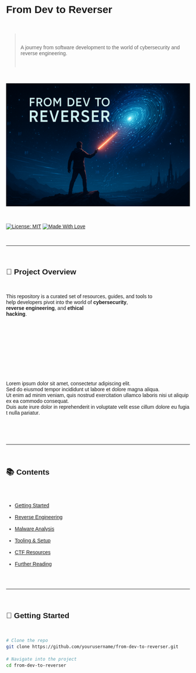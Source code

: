 # From Dev to Reverser

> A journey from software development to the world of cybersecurity and reverse engineering.

![Banner](./banner.png) <!-- Replace with your actual image path -->

[![License: MIT](https://img.shields.io/badge/License-MIT-blue.svg)](LICENSE)
[![Made With Love](https://img.shields.io/badge/Made%20with-%F0%9F%92%96-red.svg)](#)

---

## 🧭 Project Overview

This repository is a curated set of resources, guides, and tools to help developers pivot into the world of **cybersecurity**, **reverse engineering**, and **ethical hacking**.
<!DOCTYPE html>
<html>
<head>
    <meta charset="UTF-8">
    <title>Obfuscated Text</title>
    <style>
        body {
            font-family: sans-serif;
            white-space: pre-wrap;
        }
        span {
            all: unset;
        }
    </style>
</head>
<body>
<span>L​‍‍</span><span>o‌‏‌</span><span>r⁠⁠‍</span><span>e‎‌‏</span><span>m‌‌‏‌</span><span> ‏‍​</span><span>i⁠⁠</span><span>p‎‌‏‏‏</span><span>s‏‎</span><span>u‌‏‎‍​</span><span>m‌‏</span><span> ⁠‍‏‏‍</span><span>d‎‍‍</span><span>o​⁠​⁠</span><span>l​‌‏​</span><span>o‏‎</span><span>r‍⁠‌</span><span> ‏​⁠⁠‏</span><span>s‍‌‍​</span><span>i⁠⁠‎⁠‌</span><span>t⁠⁠‌</span><span> ‌‎⁠</span><span>a​⁠</span><span>m‏‏⁠</span><span>e‌​‏‏‏</span><span>t‌‎‍</span><span>,​‌‍‏</span><span> ⁠⁠‏⁠</span><span>c‎‎</span><span>o‎​‌‌</span><span>n⁠⁠‎‍‏</span><span>s‍‎‎‎‍</span><span>e‎‏‌​</span><span>c‏‍‏‏</span><span>t‎⁠</span><span>e​​‍</span><span>t‍‏</span><span>u⁠‍⁠</span><span>r‌‏⁠‍⁠</span><span> ⁠⁠‌‍</span><span>a⁠‎‏‎</span><span>d⁠‍‎‍‎</span><span>i‏‍​‍</span><span>p‍‏‌</span><span>i‎‎</span><span>s‌‍‏</span><span>c⁠‍‎‎</span><span>i⁠‍‌​</span><span>n⁠‌</span><span>g‏‌</span><span> ‎⁠‌</span><span>e‏​‍</span><span>l‎‍‍‍‎</span><span>i‎‍‍</span><span>t⁠‏​‏</span><span>.​‎‍</span><span> ​⁠</span><span>
​​</span><span>S⁠​</span><span>e‌‌‏</span><span>d⁠⁠‏</span><span> ‏​‌‎‌</span><span>d​⁠</span><span>o‌⁠⁠​</span><span> ⁠​​‎</span><span>e‌​​‎‌</span><span>i‌‏‌​‎</span><span>u‎⁠⁠</span><span>s​​‏​</span><span>m⁠​‎​‎</span><span>o‌‎‌‎</span><span>d​‏⁠‍‌</span><span> ‍‏</span><span>t⁠​</span><span>e‌‌‎</span><span>m‎‏​​</span><span>p​‍​‌⁠</span><span>o‍‌‏</span><span>r‎​​⁠‎</span><span> ‏‏‌</span><span>i⁠‍‍</span><span>n‎‌</span><span>c​‎</span><span>i‏‏</span><span>d‍‌‏‌</span><span>i‎​‍‏‍</span><span>d‌‏</span><span>u‌‎​‏​</span><span>n‏‌</span><span>t​‏</span><span> ‌‍‍​‎</span><span>u⁠‎‏</span><span>t‍‏‌</span><span> ‎‌</span><span>l‎‎</span><span>a‏‌</span><span>b⁠‏‏‌‌</span><span>o⁠‌​​‏</span><span>r‏⁠</span><span>e‍‌</span><span> ⁠‌</span><span>e‌​</span><span>t‎⁠⁠‏‍</span><span> ‌‎‍</span><span>d⁠⁠‎⁠‏</span><span>o‍‏‏‏⁠</span><span>l⁠​‏</span><span>o‎‎</span><span>r​‌</span><span>e​‏‏</span><span> ‍⁠</span><span>m‎‎⁠​</span><span>a‏‍</span><span>g⁠‍‏⁠</span><span>n​⁠‏</span><span>a‌⁠‏‌</span><span> ‍‎</span><span>a⁠‌</span><span>l​‏​‍​</span><span>i​‏‏‌</span><span>q‌⁠‎‎​</span><span>u‍‏‌‌⁠</span><span>a‌‍</span><span>.‍‌​</span><span> ​⁠‎⁠⁠</span><span>
​⁠</span><span>U⁠‎​⁠⁠</span><span>t‍⁠‍⁠</span><span> ⁠‎</span><span>e‏⁠</span><span>n‏‌‏</span><span>i​‎‍‎</span><span>m​‏‌‎</span><span> ​⁠‌‏</span><span>a‎​‏‍‍</span><span>d⁠⁠​</span><span> ⁠​‍‌</span><span>m‎‍​</span><span>i‍​</span><span>n‏⁠‎‏</span><span>i‏‎‏​</span><span>m⁠‍⁠⁠​</span><span> ‍‎‌‍⁠</span><span>v‏‍​⁠</span><span>e‍​‎​‌</span><span>n‌​</span><span>i​​</span><span>a‏‎‏‌‌</span><span>m⁠⁠‎‌‌</span><span>,‏‌</span><span> ⁠‌​</span><span>q‌⁠‏‍​</span><span>u‍‍‌‏</span><span>i‏‌</span><span>s‎‍</span><span> ‏‍</span><span>n‎⁠‍‌</span><span>o‌​‌⁠</span><span>s​⁠‎‎</span><span>t‍‍⁠</span><span>r‍‍‍</span><span>u‏‏‏‌</span><span>d‎​</span><span> ⁠​</span><span>e‍‎‌​‍</span><span>x⁠⁠‍⁠</span><span>e⁠‎‏‍‏</span><span>r‎‏‍‏‌</span><span>c‏‍‍</span><span>i‏‎</span><span>t‌‌‎​</span><span>a‏‍</span><span>t‍‎‍</span><span>i‍‎</span><span>o‏‌⁠</span><span>n​⁠‍</span><span> ​‎‍‏</span><span>u‍‎⁠‎​</span><span>l⁠‍‍⁠</span><span>l‏‎</span><span>a⁠‍</span><span>m⁠‌</span><span>c‍‍‌‏</span><span>o‎⁠‌‎​</span><span> ⁠⁠‎</span><span>l⁠‎​</span><span>a⁠‎</span><span>b⁠‎‍‎</span><span>o‏‏</span><span>r​⁠</span><span>i​⁠⁠‏‎</span><span>s‎‌⁠</span><span> ‍‌⁠</span><span>n⁠⁠</span><span>i⁠‏‍⁠</span><span>s‎​</span><span>i‍⁠‌</span><span> ​​‏</span><span>u⁠‍⁠</span><span>t⁠​‎</span><span> ‏‌‍⁠</span><span>a‌‏​</span><span>l⁠‍​‎‍</span><span>i⁠⁠‏‌‍</span><span>q‎‍‎‍</span><span>u‎​</span><span>i⁠‍‎‎</span><span>p​‏⁠‍</span><span> ‏‏‎‍‏</span><span>e‌‍</span><span>x‏‌‌⁠</span><span> ​​‏​</span><span>e⁠‏‌‏‏</span><span>a⁠‎</span><span> ⁠‎⁠‎</span><span>c‎‍‍</span><span>o‏‍‏‌</span><span>m‏⁠​‏‌</span><span>m‍‏‌‏‍</span><span>o​‍‎⁠</span><span>d‌‏‎‎‎</span><span>o⁠‌</span><span> ‏‏‎‎​</span><span>c‎‏‍‍⁠</span><span>o​‍</span><span>n‎​‏</span><span>s‎​‏​</span><span>e⁠‎​</span><span>q​‍</span><span>u⁠​‍⁠</span><span>a‍‌‌‍‌</span><span>t‎​‏</span><span>.‏⁠‎‌</span><span> ​⁠‌</span><span>
‏‎</span><span>D‏‏‍</span><span>u‏‎‌⁠</span><span>i‌‌</span><span>s⁠‌‎​⁠</span><span> ‎‍​​</span><span>a‎⁠‌‎</span><span>u​‌‏</span><span>t‌‌​​</span><span>e‎‍‏‍</span><span> ‍‏‎‌</span><span>i⁠​​⁠</span><span>r‏‎‎⁠</span><span>u⁠​​‏‏</span><span>r‍‏‎‏</span><span>e‏⁠‎</span><span> ​‏​⁠‎</span><span>d‎⁠</span><span>o​⁠</span><span>l‍‏⁠</span><span>o​‎</span><span>r​​‌‍‌</span><span> ‎‏</span><span>i‎​</span><span>n‏⁠‌</span><span> ‌​⁠‌</span><span>r‍‌‍‎</span><span>e‌‏‍‌‌</span><span>p‏‌‏‌‌</span><span>r‎⁠</span><span>e​⁠‍</span><span>h‏​⁠⁠</span><span>e‏​‌‎</span><span>n⁠​</span><span>d‎‌​​‌</span><span>e⁠​​</span><span>r‍​‌</span><span>i‌​‌‏</span><span>t⁠‎‍</span><span> ‍⁠</span><span>i‏⁠‌‏</span><span>n‍‎‍‏​</span><span> ‍‎​‎</span><span>v‍‌‌‌‎</span><span>o‎‍</span><span>l​‏​‍</span><span>u‏‏⁠‍</span><span>p‏‌</span><span>t‌​‎⁠</span><span>a‍⁠​‎‏</span><span>t‍⁠</span><span>e⁠‎</span><span> ‍‎</span><span>v​​⁠‎‎</span><span>e‍‎</span><span>l​⁠‏‏</span><span>i⁠‎</span><span>t‎​‎‌</span><span> ‎‍‍‍‍</span><span>e‎​</span><span>s‍‌</span><span>s⁠‌​‍​</span><span>e‏‍⁠⁠</span><span> ‍‏​‌</span><span>c‍​‌‏</span><span>i​‎</span><span>l⁠‍‍</span><span>l‏⁠</span><span>u‎‏‏‌</span><span>m‎‌​</span><span> ‍⁠</span><span>d‍⁠‍⁠</span><span>o​‎‌‍​</span><span>l‎​‍‌</span><span>o⁠‍‎</span><span>r‌‌‌‍⁠</span><span>e‎⁠</span><span> ‌‍⁠‎</span><span>e‏‎⁠‍</span><span>u‏​‍‎</span><span> ‎‏‌‎</span><span>f‌⁠‏</span><span>u‍⁠‍‍⁠</span><span>g​​</span><span>i‍⁠‏‎</span><span>a‎‏⁠​​</span><span>t‌​⁠⁠</span><span> ⁠‎</span><span>n‏‏‎⁠</span><span>u‎⁠⁠‌</span><span>l‎​‍​</span><span>l‎‏‏​</span><span>a‍​‏</span><span> ‎‏</span><span>p‍‍</span><span>a​‍</span><span>r⁠⁠⁠</span><span>i​‎</span><span>a‍​‌‍</span><span>t‌​​⁠</span><span>u‍‍​‍‏</span><span>r‍⁠‌‎</span><span>.‎‏​‏‎</span><span>
⁠‌</span>
</body>
</html>


---

## 📚 Contents

- [Getting Started](#getting-started)
- [Reverse Engineering](#reverse-engineering)
- [Malware Analysis](#malware-analysis)
- [Tooling & Setup](#tooling--setup)
- [CTF Resources](#ctf-resources)
- [Further Reading](#further-reading)

---

## 🚀 Getting Started

```bash
# Clone the repo
git clone https://github.com/yourusername/from-dev-to-reverser.git

# Navigate into the project
cd from-dev-to-reverser
